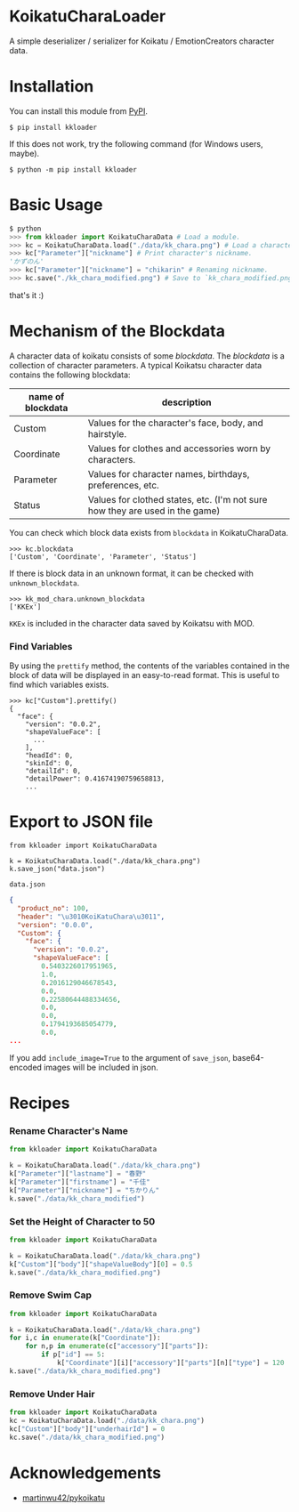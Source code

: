 # KoikatuCharaLoader
A simple deserializer / serializer for Koikatu / EmotionCreators character data.

# Installation
You can install this module from [PyPI](https://pypi.org/project/kkloader/).
```
$ pip install kkloader
```
If this does not work, try the following command (for Windows users, maybe).
```
$ python -m pip install kkloader
```

# Basic Usage
```python
$ python
>>> from kkloader import KoikatuCharaData # Load a module.
>>> kc = KoikatuCharaData.load("./data/kk_chara.png") # Load a character data.
>>> kc["Parameter"]["nickname"] # Print character's nickname.
'かずのん'
>>> kc["Parameter"]["nickname"] = "chikarin" # Renaming nickname.
>>> kc.save("./kk_chara_modified.png") # Save to `kk_chara_modified.png`.
```
that's it :)

# Mechanism of the Blockdata

A character data of koikatu consists of some *blockdata*.
The *blockdata* is a collection of character parameters.
A typical Koikatsu character data contains the following blockdata:

| name of blockdata | description                                                  |
| ----------------- | ------------------------------------------------------------ |
| Custom            | Values for the character's face, body, and hairstyle.        |
| Coordinate        | Values for clothes and accessories worn by characters.       |
| Parameter         | Values for character names, birthdays, preferences, etc.     |
| Status            | Values for clothed states, etc. (I'm not sure how they are used in the game) |

You can check which block data exists from `blockdata` in KoikatuCharaData.
```
>>> kc.blockdata
['Custom', 'Coordinate', 'Parameter', 'Status']
```
If there is block data in an unknown format, it can be checked with `unknown_blockdata`.
```
>>> kk_mod_chara.unknown_blockdata
['KKEx']
```
`KKEx` is included in the character data saved by Koikatsu with MOD.

### Find Variables

By using the `prettify` method, the contents of the variables contained in the block of data will be displayed in an easy-to-read format.
This is useful to find which variables exists.
```
>>> kc["Custom"].prettify()
{
  "face": {
    "version": "0.0.2",
    "shapeValueFace": [
      ...
    ],
    "headId": 0,
    "skinId": 0,
    "detailId": 0,
    "detailPower": 0.41674190759658813,
    ...
```

# Export to JSON file
```
from kkloader import KoikatuCharaData

k = KoikatuCharaData.load("./data/kk_chara.png")
k.save_json("data.json") 
```

`data.json`
```data.json
{
  "product_no": 100,
  "header": "\u3010KoiKatuChara\u3011",
  "version": "0.0.0",
  "Custom": {
    "face": {
      "version": "0.0.2",
      "shapeValueFace": [
        0.5403226017951965,
        1.0,
        0.2016129046678543,
        0.0,
        0.22580644488334656,
        0.0,
        0.0,
        0.1794193685054779,
        0.0,
...
```
If you add `include_image=True` to the argument of `save_json`, base64-encoded images will be included in json.

# Recipes

### Rename Character's Name
```python
from kkloader import KoikatuCharaData

k = KoikatuCharaData.load("./data/kk_chara.png")
k["Parameter"]["lastname"] = "春野"
k["Parameter"]["firstname"] = "千佳"
k["Parameter"]["nickname"] = "ちかりん"
k.save("./data/kk_chara_modified")
```

### Set the Height of Character to 50
```python
from kkloader import KoikatuCharaData

k = KoikatuCharaData.load("./data/kk_chara.png")
k["Custom"]["body"]["shapeValueBody"][0] = 0.5
k.save("./data/kk_chara_modified.png")  
```

### Remove Swim Cap
```python
from kkloader import KoikatuCharaData

k = KoikatuCharaData.load("./data/kk_chara.png")
for i,c in enumerate(k["Coordinate"]):
    for n,p in enumerate(c["accessory"]["parts"]):
        if p["id"] == 5:
            k["Coordinate"][i]["accessory"]["parts"][n]["type"] = 120
k.save("./data/kk_chara_modified.png")  
```

### Remove Under Hair
```python
from kkloader import KoikatuCharaData
kc = KoikatuCharaData.load("./data/kk_chara.png")
kc["Custom"]["body"]["underhairId"] = 0
kc.save("./data/kk_chara_modified.png")
```

# Acknowledgements
- [martinwu42/pykoikatu](https://github.com/martinwu42/pykoikatu)